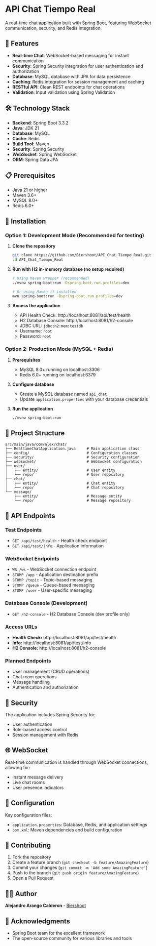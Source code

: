 # API Chat Tiempo Real

A real-time chat application built with Spring Boot, featuring WebSocket communication, security, and Redis integration.

## 🚀 Features

- **Real-time Chat**: WebSocket-based messaging for instant communication
- **Security**: Spring Security integration for user authentication and authorization
- **Database**: MySQL database with JPA for data persistence
- **Caching**: Redis integration for session management and caching
- **RESTful API**: Clean REST endpoints for chat operations
- **Validation**: Input validation using Spring Validation

## 🛠️ Technology Stack

- **Backend**: Spring Boot 3.3.2
- **Java**: JDK 21
- **Database**: MySQL
- **Cache**: Redis
- **Build Tool**: Maven
- **Security**: Spring Security
- **WebSocket**: Spring WebSocket
- **ORM**: Spring Data JPA

## 📋 Prerequisites

- Java 21 or higher
- Maven 3.6+
- MySQL 8.0+
- Redis 6.0+

## 🔧 Installation

### Option 1: Development Mode (Recommended for testing)

1. **Clone the repository**
   ```bash
   git clone https://github.com/Biershoot/API_Chat_Tiempo_Real.git
   cd API_Chat_Tiempo_Real
   ```

2. **Run with H2 in-memory database (no setup required)**
   ```bash
   # Using Maven wrapper (recommended)
   ./mvnw spring-boot:run -Dspring-boot.run.profiles=dev
   
   # Or using Maven if installed
   mvn spring-boot:run -Dspring-boot.run.profiles=dev
   ```

3. **Access the application**
   - API Health Check: http://localhost:8081/api/test/health
   - H2 Database Console: http://localhost:8081/h2-console
   - JDBC URL: `jdbc:h2:mem:testdb`
   - Username: `root`
   - Password: `root`

### Option 2: Production Mode (MySQL + Redis)

1. **Prerequisites**
   - MySQL 8.0+ running on localhost:3306
   - Redis 6.0+ running on localhost:6379

2. **Configure database**
   - Create a MySQL database named `api_chat`
   - Update `application.properties` with your database credentials

3. **Run the application**
   ```bash
   ./mvnw spring-boot:run
   ```

## 📁 Project Structure

```
src/main/java/com/alex/chat/
├── RealtimeChatApplication.java     # Main application class
├── config/                          # Configuration classes
├── security/                        # Security configuration
├── websocket/                       # WebSocket configuration
├── user/
│   ├── entity/                      # User entity
│   └── repo/                        # User repository
├── chat/
│   ├── entity/                      # Chat entity
│   └── repo/                        # Chat repository
└── message/
    ├── entity/                      # Message entity
    └── repo/                        # Message repository
```

## 🔌 API Endpoints

### Test Endpoints
- `GET /api/test/health` - Health check endpoint
- `GET /api/test/info` - Application information

### WebSocket Endpoints
- `WS /ws` - WebSocket connection endpoint
- `STOMP /app` - Application destination prefix
- `STOMP /topic` - Topic-based messaging
- `STOMP /queue` - Queue-based messaging
- `STOMP /user` - User-specific messaging

### Database Console (Development)
- `GET /h2-console` - H2 Database Console (dev profile only)

### Access URLs
- **Health Check:** http://localhost:8081/api/test/health
- **Info:** http://localhost:8081/api/test/info
- **H2 Console:** http://localhost:8081/h2-console

### Planned Endpoints
- User management (CRUD operations)
- Chat room operations
- Message handling
- Authentication and authorization

## 🔐 Security

The application includes Spring Security for:
- User authentication
- Role-based access control
- Session management with Redis

## 🌐 WebSocket

Real-time communication is handled through WebSocket connections, allowing for:
- Instant message delivery
- Live chat rooms
- User presence indicators

## 📝 Configuration

Key configuration files:
- `application.properties`: Database, Redis, and application settings
- `pom.xml`: Maven dependencies and build configuration

## 🤝 Contributing

1. Fork the repository
2. Create a feature branch (`git checkout -b feature/AmazingFeature`)
3. Commit your changes (`git commit -m 'Add some AmazingFeature'`)
4. Push to the branch (`git push origin feature/AmazingFeature`)
5. Open a Pull Request


## 👨‍💻 Author

**Alejandro Arango Calderon** - [Biershoot](https://github.com/Biershoot)

## 🙏 Acknowledgments

- Spring Boot team for the excellent framework
- The open-source community for various libraries and tools
